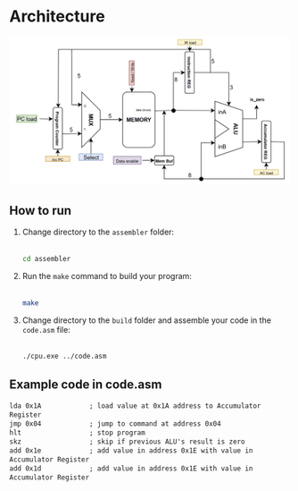 # Architecture

![Architecture Diagram](https://github.com/trannam02/TKVM_Assignment/blob/main/assets/images/architecture.png?raw=true)

## How to run

1.  Change directory to the `assembler` folder:

    ```bash

    cd assembler
    ```
2.  Run the `make` command to build your program:

    ```bash

    make
    ```
3.  Change directory to the `build` folder and assemble your code in the `code.asm` file:

    ```bash
    
    ./cpu.exe ../code.asm
    ```

## Example code in code.asm

```assembly
lda 0x1A            ; load value at 0x1A address to Accumulator Register
jmp 0x04            ; jump to command at address 0x04
hlt                 ; stop program
skz                 ; skip if previous ALU's result is zero
add 0x1e            ; add value in address 0x1E with value in Accumulator Register
add 0x1d            ; add value in address 0x1E with value in Accumulator Register
```